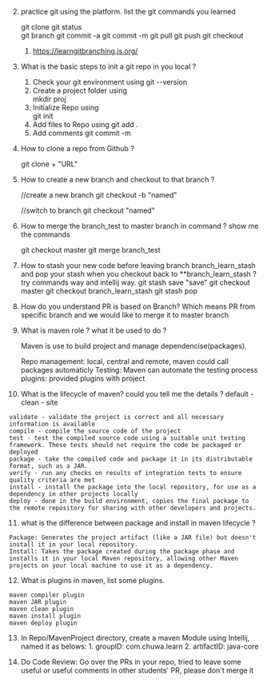 

2.  practice git using the platform. list the git commands you learned

    git clone
    git status  
    git branch
    git commit -a
    git commit -m
    git pull
    git push
    git checkout
    1.  https://learngitbranching.js.org/

3.  What is the basic steps to init a git repo in you local ?
    1. Check your git environment using 
        git  --version
    2. Create a project folder using    
        mkdir proj
    3. Initialize Repo using   
        git init
    4. Add files to Repo using
        git add .
    5. Add comments
        git commit -m


4.  How to clone a repo from Github ?

    git clone + "URL"

5.  How to create a new branch and checkout to that branch ?

    //create a new branch
    git checkout -b "named"

    //switch to branch
    git checkout "named"

6.  How to merge the branch_test to master branch in command ? show me the commands

    git checkout master
    git merge branch_test


7.  How to stash your new code before leaving branch branch_learn_stash and pop your stash when you checkout back to **branch_learn_stash ? try commands way and intellij way.
    git stash save "save"
    git checkout master 
    git checkout branch_learn_stash
    git stash pop


8.  How do you understand PR is based on Branch?
    Which means PR from specific branch and we would like to merge it to master branch



9.  What is maven role ? what it be used to do ?

    Maven is use to build project and manage dependencise(packages).

    Repo management: local, central and remote, maven could call packages automaticly
    Testing: Maven can automate the testing process 
    plugins: provided plugins with project

10.  What is the lifecycle of maven? could you tell me the details ?
    default - clean - site
    
    validate - validate the project is correct and all necessary information is available
    compile - compile the source code of the project
    test - test the compiled source code using a suitable unit testing framework. These tests should not require the code be packaged or deployed
    package - take the compiled code and package it in its distributable format, such as a JAR.
    verify - run any checks on results of integration tests to ensure quality criteria are met
    install - install the package into the local repository, for use as a dependency in other projects locally
    deploy - done in the build environment, copies the final package to the remote repository for sharing with other developers and projects.

11.  what is the difference between package and install in maven lifecycle ?

    Package: Generates the project artifact (like a JAR file) but doesn't install it in your local repository.
    Install: Takes the package created during the package phase and installs it in your local Maven repository, allowing other Maven projects on your local machine to use it as a dependency.



12.  What is plugins in maven, list some plugins.

    maven compiler plugin
    maven JAR plugin
    maven clean plugin
    maven install plugin
    maven deploy plugin

13.  In Repo/MavenProject directory, create a maven Module using Intellij, named it as belows:
    1.  groupID: com.chuwa.learn 
    2.  artifactID: java-core 

14.  Do Code Review: Go over the PRs in your repo, tried to leave some useful or useful comments in other 
students' PR, please don't merge it